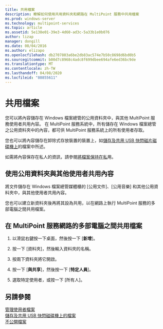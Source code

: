 ```yaml
---
title: 共用檔案
description: 瞭解如何使用共用資料夾和網路在 MultiPoint 服務中共用檔案
ms.prod: windows-server
ms.technology: multipoint-services
ms.topic: article
ms.assetid: 5e138e01-39e3-4d60-ad3c-5a33b1e0b076
author: lizap
manager: dongill
ms.date: 08/04/2016
ms.author: elizapo
ms.openlocfilehash: db2707803a6be2db83ac574e7b50c8698d6bd0b5
ms.sourcegitcommit: b00d7c8968c4adc8f699dbee694afe6ed36bc9de
ms.translationtype: MT
ms.contentlocale: zh-TW
ms.lasthandoff: 04/08/2020
ms.locfileid: "80855611"
---
```

# <a name="share-files"></a>共用檔案
您可以將內容儲存在 Windows 檔案總管的公用資料夾中，與其他 MultiPoint 服務使用者共用內容。 在 MultiPoint 服務系統中，所有儲存在 Windows 檔案總管之公用資料夾中的內容，都可供 MultiPoint 服務系統上的所有使用者存取。  
  
您也可以將內容儲存在卸除式存放裝置的裝置上，如[儲存及共用 USB 快閃磁片磁碟機上](Save-and-Share-Files-on-a-USB-Flash-Drive.md)的檔案中所述。  
  
如需將內容保存在私人的資訊，請參閱[將檔案保持在私](Keep-Files-Private.md)用。  
  
## <a name="to-share-content-with-other-users-by-using-public-folders"></a>使用公用資料夾與其他使用者共用內容  
  
將文件儲存在 Windows 檔案總管媒體櫃的 [公用文件]、[公用音樂] 和其他公用資料夾中，與其他使用者共用內容。 
  
您也可以建立新資料夾後再將其設為共用，以在網路上執行 MultiPoint 服務的多部電腦之間共用檔案。  
  
## <a name="to-share-files-across-multiple-computers-in-a-multipoint-services-network"></a>在 MultiPoint 服務網路的多部電腦之間共用檔案  
  
1.  以滑鼠右鍵按一下桌面，然後按一下 [**新增**]。  
  
2.  按一下 [資料夾]，然後輸入資料夾的名稱。  
  
3.  按兩下資料夾將它開啟。  
  
4.  按一下 [**與共享**]，然後按一下 [**特定人員**]。  
  
5.  選取特定使用者，或按一下 [所有人]。  
  
## <a name="see-also"></a>另請參閱  
[管理使用者檔案](Manage-User-Files.md)  
[儲存及共用 USB 快閃磁碟機上的檔案](Save-and-Share-Files-on-a-USB-Flash-Drive.md)  
[不公開檔案](Keep-Files-Private.md) 